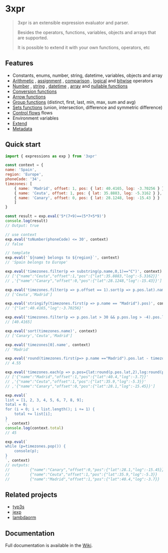 # 3xpr

>3xpr is an extensible expression evaluator and parser.
>
>Besides the operators, functions, variables, objects and arrays that are supported.
>
>It is possible to extend it with your own functions, operators, etc

## Features

- Constants, enums, number, string, datetime, variables, objects and array
- [Arithmetic](https://github.com/expr-solver/3xpr/wiki/Arithmetic)
, [assignment](https://github.com/expr-solver/3xpr/wiki/Assignment)
, [comparison](https://github.com/expr-solver/3xpr/wiki/Comparison)
, [logical](https://github.com/expr-solver/3xpr/wiki/Logical)
and [bitwise](https://github.com/expr-solver/3xpr/wiki/Bitwise) operators
- [Number](https://github.com/expr-solver/3xpr/wiki/Numeric)
, [string](https://github.com/expr-solver/3xpr/wiki/String)
,	[datetime](https://github.com/expr-solver/3xpr/wiki/DateTime)
, [array](https://github.com/expr-solver/3xpr/wiki/Array)
and [nullable functions](https://github.com/expr-solver/3xpr/wiki/Nullable)
- [Conversion functions](https://github.com/expr-solver/3xpr/wiki/Conversion)
- [Arrow functions](https://github.com/expr-solver/3xpr/wiki/Arrow)
- [Group functions](https://github.com/expr-solver/3xpr/wiki/Group) (distinct, first, last, min, max, sum and avg)
- [Sets functions](https://github.com/expr-solver/3xpr/wiki/Sets) (union, intersection, difference and symmetric difference)
- [Control flows](https://github.com/expr-solver/3xpr/wiki/Flows) flows
- Environment variables
- [Extend](https://github.com/expr-solver/3xpr/wiki/Extend)
- [Metadata](https://github.com/expr-solver/3xpr/wiki/Metadata)

## Quick start

```javascript
import { expressions as exp } from '3xpr'

const context = {
name: 'Spain',
region: 'Europe',
phoneCode: '34',
timezones: [
	{ name: 'Madrid', offset: 1, pos: { lat: 40.4165, log: -3.70256 } },
	{ name: 'Ceuta', offset: 1, pos: { lat: 35.8883, log: -5.3162 } },
	{ name: 'Canary', offset: 0, pos: { lat: 28.1248, log: -15.43 } }
	]
}

const result = exp.eval('5*(7+9)==(5*7+5*9)')
console.log(result)
// Output: true

// use context
exp.eval('toNumber(phoneCode) <= 30', context)
// false

// template
exp.eval('`${name} belongs to ${region}`', context)
// 'Spain belongs to Europe'

exp.eval('timezones.filter(p => substring(p.name,0,1)=="C")', context)
// ['{"name":"Ceuta","offset":1,"pos":{"lat":35.8883,"log":-5.3162}}'
// ,'{"name":"Canary","offset":0,"pos":{"lat":28.1248,"log":-15.43}}']

exp.eval('timezones.filter(p => p.offset == 1).sort(p => p.pos.lat).name', context)
// ['Ceuta','Madrid']

exp.eval('stringify(timezones.first(p => p.name == "Madrid").pos)', context)
// '{"lat":40.4165,"log":-3.70256}'

exp.eval('timezones.filter(p => p.pos.lat > 30 && p.pos.log > -4).pos.lat', context)
// [40.4165]

exp.eval('sort(timezones.name)', context)
// ['Canary','Ceuta','Madrid']

exp.eval('timezones[0].name', context)
// 'Madrid'

exp.eval('round(timezones.first(p=> p.name =="Madrid").pos.lat - timezones.first(p=> p.name =="Ceuta").pos.lat,2)', context)
// 4.55

exp.eval('timezones.each(p => p.pos={lat:round(p.pos.lat,2),log:round(p.pos.log,2)}).map(p=> stringify(p))', context)
// ['{"name":"Madrid","offset":1,"pos":{"lat":40.4,"log":-3.7}}'
// ,'{"name":"Ceuta","offset":1,"pos":{"lat":35.9,"log":-5.3}}'
// ,'{"name":"Canary","offset":0,"pos":{"lat":28.1,"log":-15.45}}']

exp.eval(`
list = [1, 2, 3, 4, 5, 6, 7, 8, 9];
total = 0;
for (i = 0; i < list.length(); i += 1) {
	total += list[i];
}
`, context)
console.log(context.total)
// 45

exp.eval(`
while (p=timezones.pop()) {
	console(p);
}
`, context)
// outputs:
//         {"name":"Canary","offset":0,"pos":{"lat":28.1,"log":-15.45}}
//         {"name":"Ceuta","offset":1,"pos":{"lat":35.9,"log":-5.3}}
//         {"name":"Madrid","offset":1,"pos":{"lat":40.4,"log":-3.7}}
```

## Related projects

- [typ3s](https://www.npmjs.com/package/typ3s)
- [jexp](https://www.npmjs.com/package/jexp)
- [lambdaorm](https://www.npmjs.com/package/lambdaorm)

## Documentation

Full documentation is available in the [Wiki](https://github.com/expr-solver/3xpr/wiki).
